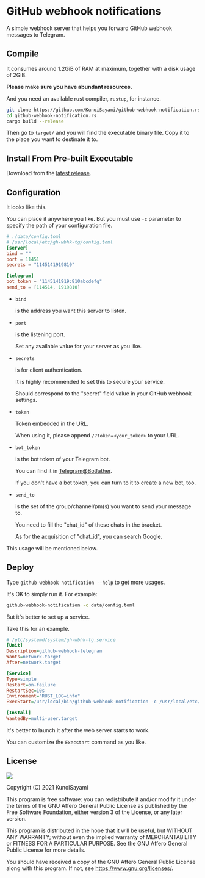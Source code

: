 # GitHub webhook notifications 

A simple webhook server that helps you forward GitHub webhook messages to Telegram.



## Compile

It consumes around 1.2GiB of RAM at maximum, together with a disk usage of 2GiB. 

**Please make sure you have abundant resources.**

And you need an available rust compiler, `rustup`, for instance.

```sh
git clone https://github.com/KunoiSayami/github-webhook-notification.rs.git
cd github-webhook-notification.rs
cargo build --release
```

Then go to `target/` and you will find the executable binary file. Copy it to the place you want to destinate it to.



## Install From Pre-built Executable

Download from the [latest release](https://github.com/KunoiSayami/github-webhook-notification.rs/releases/latest/).

<!--sudo curl -L https://github.com/KunoiSayami/github-webhook-notification.rs/releases/latest/download/github-webhook-notification_linux_amd64 -o /usr/local/bin/github-webhook-notification_linux_amd64-->



## Configuration

It looks like this. 

You can place it anywhere you like. But you must use `-c` parameter to specify the path of your configuration file. 

```toml
# ./data/config.toml
# /usr/local/etc/gh-wbhk-tg/config.toml
[server]
bind = ""
port = 11451
secrets = "1145141919810"

[telegram]
bot_token = "1145141919:810abcdefg"
send_to = [114514, 1919810]
```

- `bind` 

  is the address you want this server to listen.

- `port` 

  is the listening port. 

  Set any available value for your server as you like. 

- `secrets` 

  is for client authentication.

  It is highly recommended to set this to secure your service.

  Should correspond to the "secret" field value in your GitHub webhook settings.
  
- `token`

  Token embedded in the URL. 

  When using it, please append  `/?token=<your_token>` to your URL.

- `bot_token` 

  is the bot token of your Telegram bot. 

  You can find it in  [Telegram@Botfather](https://t.me/botfather). 

  If you don't have a bot token, you can turn to it to create a new bot, too.

- `send_to` 

  is the set of the group/channel/pm(s) you want to send your message to. 

  You need to fill the "chat_id" of these chats in the bracket. 

  As for the acquisition of "chat_id", you can search Google.



This usage will be mentioned below.

## Deploy

Type `github-webhook-notification --help` to get more usages.

It's OK to simply run it. For example:

```sh
github-webhook-notification -c data/config.toml
```

But it's better to set up a service.

Take this for an example.

```ini
# /etc/systemd/system/gh-wbhk-tg.service
[Unit]
Description=github-webhook-telegram
Wants=network.target 
After=network.target 

[Service]
Type=simple
Restart=on-failure
RestartSec=10s
Environment="RUST_LOG=info"
ExecStart=/usr/local/bin/github-webhook-notification -c /usr/local/etc/gh-wbhk-tg/config.toml

[Install]
WantedBy=multi-user.target

```

It's better to launch it after the web server starts to work. 

You can customize the `Execstart` command as you like.



## License

[![](https://www.gnu.org/graphics/agplv3-155x51.png)](https://www.gnu.org/licenses/agpl-3.0.txt)

Copyright (C) 2021 KunoiSayami

This program is free software: you can redistribute it and/or modify it under the terms of the GNU Affero General Public License as published by the Free Software Foundation, either version 3 of the License, or any later version.

This program is distributed in the hope that it will be useful, but WITHOUT ANY WARRANTY; without even the implied warranty of MERCHANTABILITY or FITNESS FOR A PARTICULAR PURPOSE. See the GNU Affero General Public License for more details.

You should have received a copy of the GNU Affero General Public License along with this program. If not, see <https://www.gnu.org/licenses/>.
